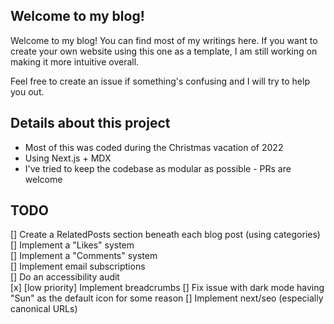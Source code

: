 ## Welcome to my blog!

Welcome to my blog! You can find most of my writings here. If you want to create your own website using this one as a template, I am still working on making it more intuitive overall.

Feel free to create an issue if something's confusing and I will try to help you out.


## Details about this project
- Most of this was coded during the Christmas vacation of 2022
- Using Next.js + MDX
- I've tried to keep the codebase as modular as possible - PRs are welcome

## TODO

[] Create a RelatedPosts section beneath each blog post (using categories)  
[] Implement a "Likes" system  
[] Implement a "Comments" system  
[] Implement email subscriptions  
[] Do an accessibility audit  
[x] [low priority] Implement breadcrumbs
[] Fix issue with dark mode having "Sun" as the default icon for some reason
[] Implement next/seo (especially canonical URLs)